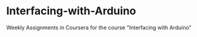 # Interfacing-with-Arduino
Weekly Assignments in Coursera for the course "Interfacing with Arduino"
